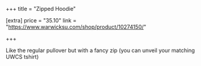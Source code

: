 +++
title = "Zipped Hoodie"

[extra]
price = "35.10"
link = "https://www.warwicksu.com/shop/product/10274150/"

+++

Like the regular pullover but with a fancy zip (you can unveil your matching UWCS tshirt)